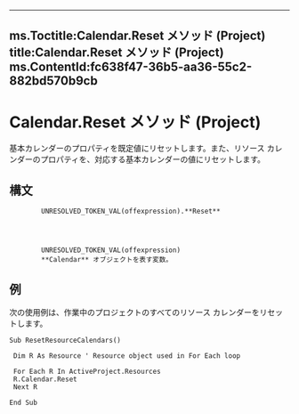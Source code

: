 

---
ms.Toctitle:Calendar.Reset メソッド (Project)
title:Calendar.Reset メソッド (Project)
ms.ContentId:fc638f47-36b5-aa36-55c2-882bd570b9cb
---
# Calendar.Reset メソッド (Project)




基本カレンダーのプロパティを既定値にリセットします。また、リソース カレンダーのプロパティを、対応する基本カレンダーの値にリセットします。

## 構文

            UNRESOLVED_TOKEN_VAL(offexpression).**Reset**




            UNRESOLVED_TOKEN_VAL(offexpression)
            **Calendar** オブジェクトを表す変数。



## 例
次の使用例は、作業中のプロジェクトのすべてのリソース カレンダーをリセットします。

```vba
Sub ResetResourceCalendars() 
 
 Dim R As Resource ' Resource object used in For Each loop 
 
 For Each R In ActiveProject.Resources 
 R.Calendar.Reset 
 Next R 
 
End Sub
```





